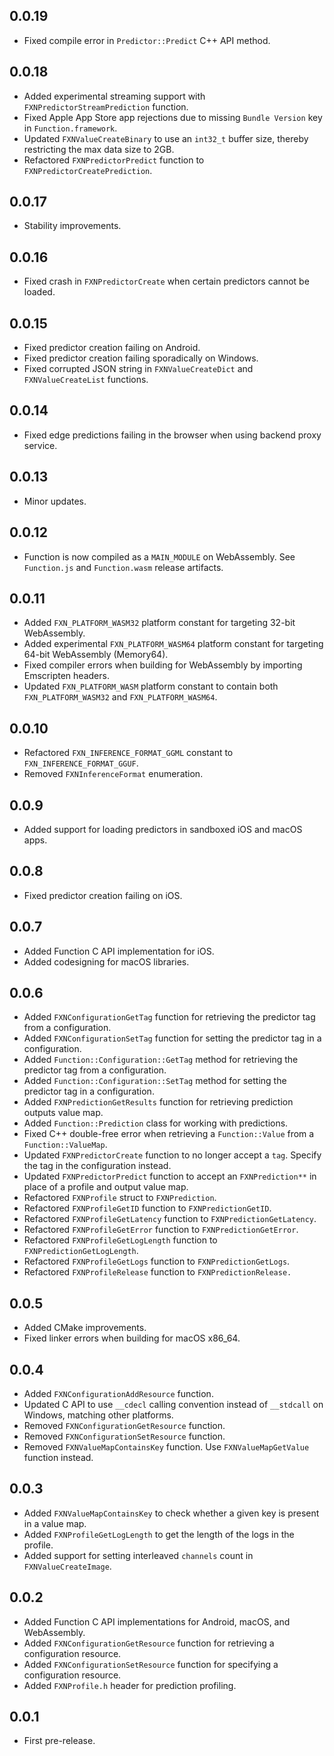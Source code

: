 ## 0.0.19
+ Fixed compile error in `Predictor::Predict` C++ API method.

## 0.0.18
+ Added experimental streaming support with `FXNPredictorStreamPrediction` function.
+ Fixed Apple App Store app rejections due to missing `Bundle Version` key in `Function.framework`.
+ Updated `FXNValueCreateBinary` to use an `int32_t` buffer size, thereby restricting the max data size to 2GB.
+ Refactored `FXNPredictorPredict` function to `FXNPredictorCreatePrediction`.

## 0.0.17
+ Stability improvements.

## 0.0.16
+ Fixed crash in `FXNPredictorCreate` when certain predictors cannot be loaded.

## 0.0.15
+ Fixed predictor creation failing on Android.
+ Fixed predictor creation failing sporadically on Windows.
+ Fixed corrupted JSON string in `FXNValueCreateDict` and `FXNValueCreateList` functions.

## 0.0.14
+ Fixed edge predictions failing in the browser when using backend proxy service.

## 0.0.13
+ Minor updates.

## 0.0.12
+ Function is now compiled as a `MAIN_MODULE` on WebAssembly. See `Function.js` and `Function.wasm` release artifacts.

## 0.0.11
+ Added `FXN_PLATFORM_WASM32` platform constant for targeting 32-bit WebAssembly.
+ Added experimental `FXN_PLATFORM_WASM64` platform constant for targeting 64-bit WebAssembly (Memory64).
+ Fixed compiler errors when building for WebAssembly by importing Emscripten headers.
+ Updated `FXN_PLATFORM_WASM` platform constant to contain both `FXN_PLATFORM_WASM32` and `FXN_PLATFORM_WASM64`.

## 0.0.10
+ Refactored `FXN_INFERENCE_FORMAT_GGML` constant to `FXN_INFERENCE_FORMAT_GGUF`.
+ Removed `FXNInferenceFormat` enumeration.

## 0.0.9
+ Added support for loading predictors in sandboxed iOS and macOS apps.

## 0.0.8
+ Fixed predictor creation failing on iOS.

## 0.0.7
+ Added Function C API implementation for iOS.
+ Added codesigning for macOS libraries.

## 0.0.6
+ Added `FXNConfigurationGetTag` function for retrieving the predictor tag from a configuration.
+ Added `FXNConfigurationSetTag` function for setting the predictor tag in a configuration.
+ Added `Function::Configuration::GetTag` method for retrieving the predictor tag from a configuration.
+ Added `Function::Configuration::SetTag` method for setting the predictor tag in a configuration.
+ Added `FXNPredictionGetResults` function for retrieving prediction outputs value map.
+ Added `Function::Prediction` class for working with predictions.
+ Fixed C++ double-free error when retrieving a `Function::Value` from a `Function::ValueMap`.
+ Updated `FXNPredictorCreate` function to no longer accept a `tag`. Specify the tag in the configuration instead.
+ Updated `FXNPredictorPredict` function to accept an `FXNPrediction**` in place of a profile and output value map.
+ Refactored `FXNProfile` struct to `FXNPrediction`.
+ Refactored `FXNProfileGetID` function to `FXNPredictionGetID`.
+ Refactored `FXNProfileGetLatency` function to `FXNPredictionGetLatency`.
+ Refactored `FXNProfileGetError` function to `FXNPredictionGetError`.
+ Refactored `FXNProfileGetLogLength` function to `FXNPredictionGetLogLength`.
+ Refactored `FXNProfileGetLogs` function to `FXNPredictionGetLogs`.
+ Refactored `FXNProfileRelease` function to `FXNPredictionRelease.`

## 0.0.5
+ Added CMake improvements.
+ Fixed linker errors when building for macOS x86_64.

## 0.0.4
+ Added `FXNConfigurationAddResource` function.
+ Updated C API to use `__cdecl` calling convention instead of `__stdcall` on Windows, matching other platforms.
+ Removed `FXNConfigurationGetResource` function.
+ Removed `FXNConfigurationSetResource` function.
+ Removed `FXNValueMapContainsKey` function. Use `FXNValueMapGetValue` function instead.

## 0.0.3
+ Added `FXNValueMapContainsKey` to check whether a given key is present in a value map.
+ Added `FXNProfileGetLogLength` to get the length of the logs in the profile.
+ Added support for setting interleaved `channels` count in `FXNValueCreateImage`.

## 0.0.2
+ Added Function C API implementations for Android, macOS, and WebAssembly.
+ Added `FXNConfigurationGetResource` function for retrieving a configuration resource.
+ Added `FXNConfigurationSetResource` function for specifying a configuration resource.
+ Added `FXNProfile.h` header for prediction profiling.

## 0.0.1
+ First pre-release.
